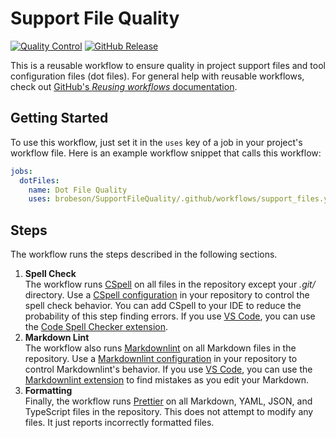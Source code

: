 # Support File Quality

[![Quality Control](https://github.com/brobeson/SupportFileQuality/actions/workflows/support_files.yaml/badge.svg)](https://github.com/brobeson/SupportFileQuality/actions/workflows/support_files.yaml)
[![GitHub Release](https://img.shields.io/github/v/release/brobeson/SupportFileQuality?sort=semver&logo=github&label=Release)](https://github.com/brobeson/SupportFileQuality/releases/latest)

This is a reusable workflow to ensure quality in project support files and tool configuration files (dot files).
For general help with reusable workflows, check out [GitHub's _Reusing workflows_ documentation](https://docs.github.com/en/actions/using-workflows/reusing-workflows).

## Getting Started

To use this workflow, just set it in the `uses` key of a job in your project's workflow file.
Here is an example workflow snippet that calls this workflow:

```yaml
jobs:
  dotFiles:
    name: Dot File Quality
    uses: brobeson/SupportFileQuality/.github/workflows/support_files.yaml@v1
```

## Steps

The workflow runs the steps described in the following sections.

1. **Spell Check**  
   The workflow runs [CSpell](https://cspell.org/) on all files in the repository except your _.git/_ directory.
   Use a [CSpell configuration](https://cspell.org/configuration/) in your repository to control the spell check behavior.
   You can add CSpell to your IDE to reduce the probability of this step finding errors.
   If you use [VS Code](https://code.visualstudio.com/), you can use the [Code Spell Checker extension](https://marketplace.visualstudio.com/items?itemName=streetsidesoftware.code-spell-checker).
1. **Markdown Lint**  
   The workflow also runs [Markdownlint](https://github.com/DavidAnson/markdownlint) on all Markdown files in the repository.
   Use a [Markdownlint configuration](https://github.com/DavidAnson/markdownlint?tab=readme-ov-file#configuration) in your repository to control Markdownlint's behavior.
   If you use [VS Code](https://code.visualstudio.com/), you can use the [Markdownlint extension](https://marketplace.visualstudio.com/items?itemName=DavidAnson.vscode-markdownlint) to find mistakes as you edit your Markdown.
1. **Formatting**  
   Finally, the workflow runs [Prettier](https://prettier.io) on all Markdown, YAML, JSON, and TypeScript files in the repository.
   This does not attempt to modify any files.
   It just reports incorrectly formatted files.
